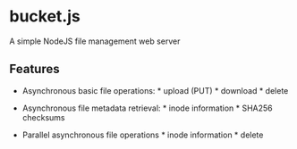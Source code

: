 bucket.js
=========

A simple NodeJS file management web server

## Features
* Asynchronous basic file operations:
       * upload (PUT)
       * download
       * delete

* Asynchronous file metadata retrieval:
       * inode information
       * SHA256 checksums  

* Parallel asynchronous file operations 
       * inode information
       * delete
